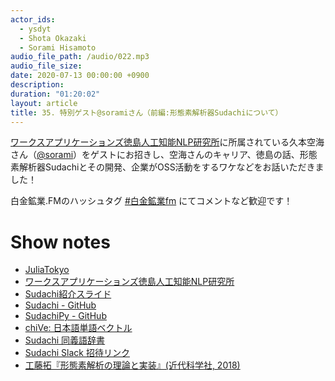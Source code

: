 ```yaml
---
actor_ids:
  - ysdyt
  - Shota Okazaki
  - Sorami Hisamoto
audio_file_path: /audio/022.mp3
audio_file_size: 
date: 2020-07-13 00:00:00 +0900
description: 
duration: "01:20:02"
layout: article
title: 35. 特別ゲスト@soramiさん（前編:形態素解析器Sudachiについて）
---
```

[ワークスアプリケーションズ徳島人工知能NLP研究所](https://www.worksap.co.jp/about/csr/nlp/)に所属されている久本空海さん（[@sorami](https://twitter.com/sorami)）をゲストにお招きし、空海さんのキャリア、徳島の話、形態素解析器Sudachiとその開発、企業がOSS活動をするワケなどをお話いただきました！

白金鉱業.FMのハッシュタグ [#白金鉱業fm](https://twitter.com/search?q=%23%E7%99%BD%E9%87%91%E9%89%B1%E6%A5%ADfm&src=typed_query) にてコメントなど歓迎です！

# Show notes

- [JuliaTokyo](http://julia.tokyo/)
- [ワークスアプリケーションズ徳島人工知能NLP研究所](https://www.worksap.co.jp/about/csr/nlp/)
- [Sudachi紹介スライド](https://speakerdeck.com/sorami/sudachi-elasticsearch)
- [Sudachi - GitHub](https://github.com/WorksApplications/Sudachi)
- [SudachiPy - GitHub](https://github.com/WorksApplications/SudachiPy)
- [chiVe: 日本語単語ベクトル](https://github.com/WorksApplications/chiVe)
- [Sudachi 同義語辞書](https://github.com/WorksApplications/SudachiDict/blob/develop/docs/synonyms.md)
- [Sudachi Slack 招待リンク](https://join.slack.com/t/sudachi-dev/shared_invite/enQtMzg2NTI2NjYxNTUyLTMyYmNkZWQ0Y2E5NmQxMTI3ZGM3NDU0NzU4NGE1Y2UwYTVmNTViYjJmNDI0MWZiYTg4ODNmMzgxYTQ3ZmI2OWU)
- [工藤拓『形態素解析の理論と実装』(近代科学社, 2018)](https://www.kindaikagaku.co.jp/information/kd0577.htm)
